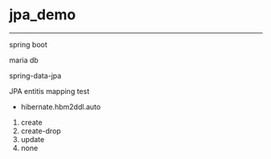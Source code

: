 # jpa_demo
---

spring boot


maria db


spring-data-jpa


JPA entitis mapping test

- hibernate.hbm2ddl.auto
 1. create
 2. create-drop
 3. update
 4. none
